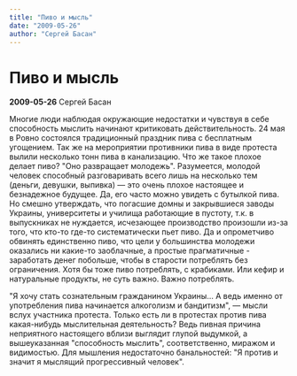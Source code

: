 ```yaml
---
title: "Пиво и мысль"
date: "2009-05-26"
author: "Сергей Басан"
---
```


# Пиво и мысль

**2009-05-26** Сергей Басан

Многие люди наблюдая окружающие недостатки и чувствуя в себе способность мыслить начинают критиковать действительность. 24 мая в Ровно состоялся традиционный праздник пива с бесплатным угощением. Так же на мероприятии противники пива в виде протеста вылили несколько тонн пива в канализацию. Что же такое плохое делает пиво? "Оно развращает молодежь". Разумеется, молодой человек способный разговаривать всего лишь на несколько тем (деньги, девушки, выпивка) — это очень плохое настоящее и безнадежное будущее. Да, его часто можно увидеть с бутылкой пива. Но смешно утверждать, что погасшие домны и закрывшиеся заводы Украины, университеты и училища работающие в пустоту, т.к. в выпускниках не нуждается, исчезающее производство произошли из-за того, что кто-то где-то систематически пьет пиво. Да и опрометчиво обвинять единственно пиво, что цели у большинства молодежи оказались ни какие-то заоблачные, а простые прагматичные - заработать денег побольше, чтобы в старости потреблять без ограничения. Хотя бы тоже пиво потреблять, с крабиками. Или кефир и натуральные продукты, не суть важно. Важно потреблять.

"Я хочу стать сознательным гражданином Украины... А ведь именно от употребления пива начинается алкоголизм и бандитизм", — мысли вслух участника протеста. Только есть ли в протестах против пива какая-нибудь мыслительная деятельность? Ведь пивная причина неприятного настоящего вблизи выглядит глупой выдумкой, а вышеуказанная "способность мыслить", соответственно, миражом и видимостью. Для мышления недостаточно банальностей: "Я против и значит я мыслящий прогрессивный человек".